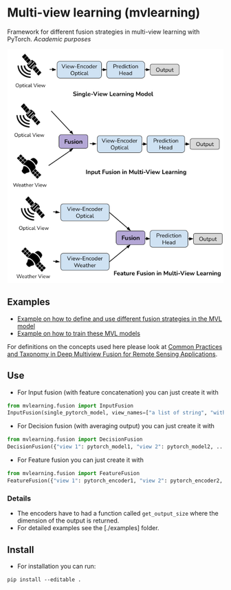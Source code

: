 # Multi-view learning (mvlearning)
Framework for different fusion strategies in multi-view learning with PyTorch. _Academic purposes_

![Multi-view Learning](imgs/illustration.png)

## Examples
* [Example on how to define and use different fusion strategies in the MVL model](./examples/different_fusion_strategies.ipynb)
* [Example on how to train these MVL models](./examples/train_examples.ipynb)

For definitions on the concepts used here please look at [Common Practices and Taxonomy in Deep Multiview Fusion for Remote Sensing Applications](https://ieeexplore.ieee.org/document/10418966).


## Use
* For Input fusion (with feature concatenation) you can just create it with
```python
from mvlearning.fusion import InputFusion
InputFusion(single_pytorch_model, view_names=["a list of string", "with the names of the views"])
```
* For Decision fusion (with averaging output) you can just create it with
```python
from mvlearning.fusion import DecisionFusion
DecisionFusion({"view 1": pytorch_model1, "view 2": pytorch_model2, ...})
```
* For Feature fusion you can just create it with
```python
from mvlearning.fusion import FeatureFusion
FeatureFusion({"view 1": pytorch_encoder1, "view 2": pytorch_encoder2, ...}, pytorch_merge_module, pytorch_model_head)
```

### Details
* The encoders have to had a function called ```get_output_size``` where the dimension of the output is returned.
* For detailed examples see the [./examples] folder.


## Install

* For installation you can run:
```
pip install --editable .
```